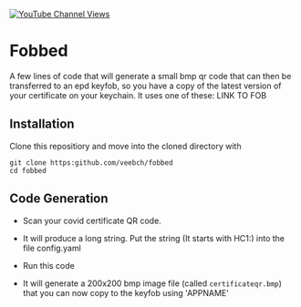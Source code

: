[![YouTube Channel Views](https://img.shields.io/youtube/channel/views/UCz5BOU9J9pB_O0B8-rDjCWQ?label=YouTube&style=social)](https://www.youtube.com/channel/UCz5BOU9J9pB_O0B8-rDjCWQ)

# Fobbed 

A few lines of code that will generate a small bmp qr code that can then be transferred to an epd keyfob, so you have a copy of the latest version of your certificate on your keychain. It uses one of these: LINK TO FOB

## Installation

Clone this repositiory and move into the cloned directory with 
```
git clone https:github.com/veebch/fobbed
cd fobbed
```

## Code Generation

- Scan your covid certificate QR code.

- It will produce a long string. Put the string  (It starts with HC1:) into the file config.yaml

- Run this code

- It will generate a 200x200 bmp image file (called `certificateqr.bmp`) that you can now copy to the keyfob using 'APPNAME'
